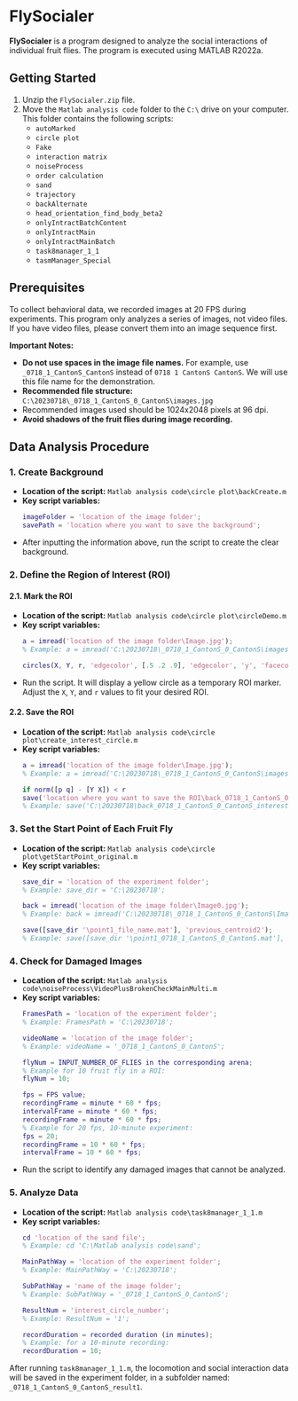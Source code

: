 
# FlySocialer

**FlySocialer** is a program designed to analyze the social interactions of individual fruit flies. The program is executed using MATLAB R2022a.

## Getting Started

1. Unzip the `FlySocialer.zip` file.
2. Move the `Matlab analysis code` folder to the `C:\` drive on your computer. This folder contains the following scripts:
   - `autoMarked`
   - `circle plot`
   - `Fake`
   - `interaction matrix`
   - `noiseProcess`
   - `order calculation`
   - `sand`
   - `trajectory`
   - `backAlternate`
   - `head_orientation_find_body_beta2`
   - `onlyIntractBatchContent`
   - `onlyIntractMain`
   - `onlyIntractMainBatch`
   - `task8manager_1_1`
   - `tasmManager_Special`

## Prerequisites

To collect behavioral data, we recorded images at 20 FPS during experiments. This program only analyzes a series of images, not video files. If you have video files, please convert them into an image sequence first.

**Important Notes:**
- **Do not use spaces in the image file names.** For example, use `_0718_1_CantonS_CantonS` instead of `0718 1 CantonS CantonS`. We will use this file name for the demonstration.
- **Recommended file structure:** `C:\20230718\_0718_1_CantonS_0_CantonS\images.jpg`
- Recommended images used should be 1024x2048 pixels at 96 dpi.
- **Avoid shadows of the fruit flies during image recording.**

## Data Analysis Procedure

### 1. Create Background

- **Location of the script:** `Matlab analysis code\circle plot\backCreate.m`
- **Key script variables:**
  ```matlab
  imageFolder = 'location of the image folder';
  savePath = 'location where you want to save the background';
  ```
- After inputting the information above, run the script to create the clear background.

### 2. Define the Region of Interest (ROI)

#### 2.1. Mark the ROI

- **Location of the script:** `Matlab analysis code\circle plot\circleDemo.m`
- **Key script variables:**
  ```matlab
  a = imread('location of the image folder\Image.jpg'); 
  % Example: a = imread('C:\20230718\_0718_1_CantonS_0_CantonS\images0.jpg');

  circles(X, Y, r, 'edgecolor', [.5 .2 .9], 'edgecolor', 'y', 'facecolor', 'none');
  ```
- Run the script. It will display a yellow circle as a temporary ROI marker. Adjust the `X`, `Y`, and `r` values to fit your desired ROI.

#### 2.2. Save the ROI

- **Location of the script:** `Matlab analysis code\circle plot\create_interest_circle.m`
- **Key script variables:**
  ```matlab
  a = imread('location of the image folder\Image.jpg'); 
  % Example: a = imread('C:\20230718\_0718_1_CantonS_0_CantonS\images0.jpg');

  if norm([p q] - [Y X]) < r
  save('location where you want to save the ROI\back_0718_1_CantonS_0_CantonS_interest_circle_1.mat', 'interest_circle');
  % Example: save('C:\20230718\back_0718_1_CantonS_0_CantonS_interest_circle_1.mat', 'interest_circle');
  ```

### 3. Set the Start Point of Each Fruit Fly

- **Location of the script:** `Matlab analysis code\circle plot\getStartPoint_original.m`
- **Key script variables:**
  ```matlab
  save_dir = 'location of the experiment folder';
  % Example: save_dir = 'C:\20230718';

  back = imread('location of the image folder\Image0.jpg');
  % Example: back = imread('C:\20230718\_0718_1_CantonS_0_CantonS\Image0.jpg');

  save([save_dir '\point1_file_name.mat'], 'previous_centroid2');
  % Example: save([save_dir '\point1_0718_1_CantonS_0_CantonS.mat'], 'previous_centroid2');
  ```

### 4. Check for Damaged Images

- **Location of the script:** `Matlab analysis code\noiseProcess\VideoPlusBrokenCheckMainMulti.m`
- **Key script variables:**
  ```matlab
  FramesPath = 'location of the experiment folder';
  % Example: FramesPath = 'C:\20230718';

  videoName = 'location of the image folder';
  % Example: videoName = '_0718_1_CantonS_0_CantonS';

  flyNum = INPUT_NUMBER_OF_FLIES in the corresponding arena;
  % Example for 10 fruit fly in a ROI:
  flyNum = 10;

  fps = FPS value;
  recordingFrame = minute * 60 * fps;
  intervalFrame = minute * 60 * fps;
  recordingFrame = minute * 60 * fps;
  % Example for 20 fps, 10-minute experiment:
  fps = 20;
  recordingFrame = 10 * 60 * fps;
  intervalFrame = 10 * 60 * fps;
  ```
- Run the script to identify any damaged images that cannot be analyzed.

### 5. Analyze Data

- **Location of the script:** `Matlab analysis code\task8manager_1_1.m`
- **Key script variables:**
  ```matlab
  cd 'location of the sand file';
  % Example: cd 'C:\Matlab analysis code\sand';

  MainPathWay = 'location of the experiment folder';
  % Example: MainPathWay = 'C:\20230718';

  SubPathWay = 'name of the image folder';
  % Example: SubPathWay = '_0718_1_CantonS_0_CantonS';

  ResultNum = 'interest_circle_number';
  % Example: ResultNum = '1';

  recordDuration = recorded duration (in minutes);
  % Example: for a 10-minute recording:
  recordDuration = 10;
  ```

After running `task8manager_1_1.m`, the locomotion and social interaction data will be saved in the experiment folder, in a subfolder named: `_0718_1_CantonS_0_CantonS_result1`.
